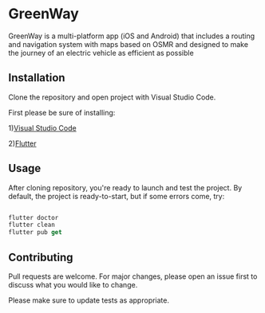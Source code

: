 # GreenWay

GreenWay is a multi-platform app (iOS and Android) that includes a routing and navigation system with maps based on OSMR and designed to make the journey of an electric vehicle as efficient as possible

## Installation

Clone the repository and open project with Visual Studio Code.

First please be sure of installing:

1)[Visual Studio Code](https://code.visualstudio.com/download)

2)[Flutter](https://docs.flutter.dev/get-started/install)


## Usage
After cloning repository, you're ready to launch and test the project. By default, the project is ready-to-start, but if some errors come, try:

```dart

flutter doctor
flutter clean
flutter pub get
```

## Contributing

Pull requests are welcome. For major changes, please open an issue first
to discuss what you would like to change.

Please make sure to update tests as appropriate.

